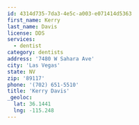 ```yaml
---
id: 4314d735-7da3-4e5c-a003-e071414d5363
first_name: Kerry
last_name: Davis
license: DDS
services:
  - dentist
category: dentists
address: '7480 W Sahara Ave'
city: 'Las Vegas'
state: NV
zip: '89117'
phone: '(702) 651-5510'
title: 'Kerry Davis'
_geoloc:
  lat: 36.1441
  lng: -115.248
---
```

